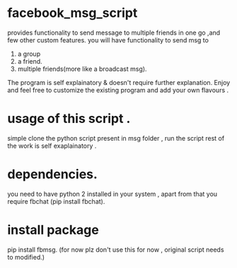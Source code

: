 # facebook_msg_script
provides functionality to send message to multiple friends in one go ,and few other custom features.
you will have functionality to send msg to 

1. a group 
2. a friend.
3. multiple friends(more like a broadcast msg).

The program is self explainatory & doesn't require further explanation. Enjoy and feel free to customize the existing program and add your own flavours .
# usage of this script .
 simple clone the python script present in msg folder , run the script rest of the work is self exaplainatory .
# dependencies.
  you need to have python 2 installed in your system , apart from that you require fbchat (pip install fbchat).
# install package 
pip install fbmsg.
(for now plz don't use this for now , original script needs to modified.)
